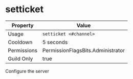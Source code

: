 # setticket

| Property | Value |
|----------|-------|
| Usage | `setticket <#channel>` |
| Cooldown | 5 seconds |
| Permissions | PermissionFlagsBits.Administrator |
| Guild Only | true |

Configure the server